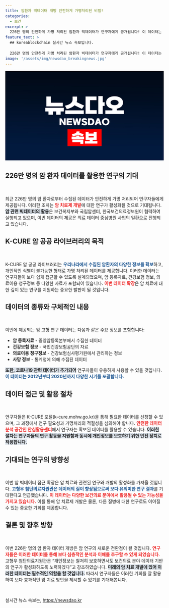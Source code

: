 ```yaml
---
title: 암환자 빅데이터 개방 안전하게 가명처리된 비밀!
categories:
  - 보건
excerpt: >
  226만 명의 안전하게 가명 처리된 암환자 빅데이터가 연구자에게 공개됩니다! 이 데이터는 암 치료제 개발에 큰 도움이 될 것으로 기대되며, 암 연구의 새로운 전환점을 맞이할 준비가 되어 있습니다. 클릭하여 더 알아보세요!
feature_text: >
  ## koreablockchain 실시간 뉴스 속보입니다.

  226만 명의 안전하게 가명 처리된 암환자 빅데이터가 연구자에게 공개됩니다! 이 데이터는 암 치료제 개발에 큰 도움이 될 것으로 기대되며, 암 연구의 새로운 전환점을 맞이할 준비가 되어 있습니다. 클릭하여 더 알아보세요!
image: '/assets/img/newsdao_breakingnews.jpg'
---
```


<p><img src="/assets/img/newsdao_breakingnews.jpg" alt="koreablockchain 속보" /></p>

<h2 data-ke-size="size26">226만 명의 암 환자 데이터를 활용한 연구의 기대</h2>

<p data-ke-size="size16">&nbsp;</p>

<p>최근 226만 명의 암 환자로부터 수집된 데이터가 안전하게 가명 처리되어 연구자들에게 제공됩니다. 이러한 조치는 <b><span style="color: #ee2323;">암 치료제 개발</span></b>에 대한 연구가 활성화될 것으로 기대됩니다. <b><span style="background-color: #21538527;">암 관련 빅데이터의 활용</span></b>은 보건복지부와 국립암센터, 한국보건의료정보원이 협력하여 실행되고 있으며, 이번 데이터의 제공은 의료 데이터 중심병원 사업의 일환으로 진행되고 있습니다.</p>

<h2 data-ke-size="size26">K-CURE 암 공공 라이브러리의 목적</h2>

<p data-ke-size="size16">&nbsp;</p>

<p>K-CURE 암 공공 라이브러리는 <b><span style="color: #1a5490;">우리나라에서 수집된 암환자의 다양한 정보를 확보</span></b>하고, 개인적인 식별이 불가능한 형태로 가명 처리된 데이터를 제공합니다. 이러한 데이터는 연구자들이 보다 쉽게 접근할 수 있도록 설계되었으며, 암 등록자료, 건강보험 정보, 의료이용 청구정보 등 다양한 자료가 포함되어 있습니다. <b><span style="color: #ee2323;">이번 데이터 확장</span></b>은 암 치료에 대한 깊이 있는 연구를 지원하는 중요한 발판이 될 것입니다.</p>

<h2 data-ke-size="size26">데이터의 종류와 구체적인 내용</h2>

<p data-ke-size="size16">&nbsp;</p>

<p>이번에 제공되는 암 고형 연구 데이터는 다음과 같은 주요 정보를 포함합니다:</p>

<ul>
    <li><b>암 등록자료</b> - 중앙암등록본부에서 수집한 데이터</li>
    <li><b>건강보험 정보</b> - 국민건강보험공단의 자료</li>
    <li><b>의료이용 청구정보</b> - 건강보험심사평가원에서 관리하는 정보</li>
    <li><b>사망 정보</b> - 통계청에 의해 수집된 데이터</li>
</ul>

<p><b><span style="background-color: #21538527;">또한, 코로나19 관련 데이터가 추가되어</span></b> 연구자들이 유용하게 사용할 수 있을 것입니다. <b><span style="color: #1a5490;">이 데이터는 2012년부터 2020년까지 다양한 시기를 포괄합니다.</span></b></p>

<h2 data-ke-size="size26">데이터 접근 및 활용 절차</h2>

<p data-ke-size="size16">&nbsp;</p>

<p>연구자들은 K-CURE 포털(k-cure.mohw.go.kr)을 통해 필요한 데이터를 신청할 수 있으며, 그 과정에서 연구 필요성과 가명처리의 적절성을 심의해야 합니다. <b><span style="color: #ee2323;">안전한 데이터 분석 공간인 안심활용센터</span></b>에서 연구자는 확보된 데이터를 활용할 수 있습니다. <b><span style="background-color: #21538527;">이러한 절차는 연구자들의 연구 활동을 지원함과 동시에 개인정보를 보호하기 위한 안전 장치로 작용합니다.</span></b></p>

<h2 data-ke-size="size26">기대되는 연구의 방향성</h2>

<p data-ke-size="size16">&nbsp;</p>

<p>이번 암 빅데이터 접근 확장은 암 치료와 관련된 연구와 개발의 활성화를 가져올 것입니다. <b><span style="color: #1a5490;">고형우 첨단의료지원관은 데이터의 질이 향상됨으로써 보다 유의미한 연구 결과</span></b>를 기대한다고 언급했습니다. <b><span style="color: #ee2323;">이 데이터는 다양한 보건의료 분야에서 활용될 수 있는 가능성을 가지고 있습니다.</span></b> 이를 통해 암 치료제 개발은 물론, 다른 질병에 대한 연구로도 이어질 수 있는 중요한 기회를 제공합니다.</p>

<h2 data-ke-size="size26">결론 및 향후 방향</h2>

<p data-ke-size="size16">&nbsp;</p>

<p>이번 226만 명의 암 환자 데이터 개방은 암 연구의 새로운 전환점이 될 것입니다. <b><span style="color: #ee2323;">연구자들은 이러한 데이터를 통해 보다 심층적인 분석과 이해를 추구할 수 있게 되었습니다.</span></b> 고형우 첨단의료지원관은 “개인정보는 철저히 보호하면서도 보건의료 분야 데이터 기반의 연구가 활성화하도록 노력하겠다”고 강조하였습니다. <b><span style="background-color: #21538527;">미래의 암 치료 개발에 있어 이러한 데이터는 필수적인 역할을 할 것입니다.</span></b> 따라서 연구자들은 이러한 기회를 잘 활용하여 보다 효과적인 암 치료 방안을 제시할 수 있기를 기대해봅니다.</p>

<p data-ke-size="size16">&nbsp;</p>
실시간 뉴스 속보는, <a href="https://newsdao.kr" rel="dofollow">https://newsdao.kr</a>



